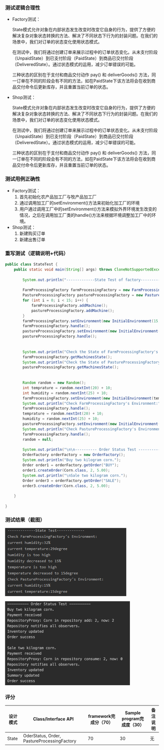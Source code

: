### 测试逻辑合理性

- Factory测试：

  State模式允许对象在内部状态发生改变时改变它自身的行为，提供了方便的解决复杂对象状态转换的方法、解决了不同状态下行为的封装问题。在我们的场景中，我们对订单的状态变化使用状态模式。

  在测试中，我们将通过创建订单来展示过程中的订单状态变化。从未支付阶段（UnpaidState）到已支付阶段（PaidState）到商品已交付阶段（DeliveredState）。通过状态模式的运用，减少订单错误的可能。

  三种状态的区别在于支付和商品交付动作 pay() 和 deliverGoods() 方法，同一订单在不同的阶段会有不同的方法，如在PaidState下该方法将会在收到商品交付命令后更新库存，并且重置当前订单的状态。

- Shop测试：

  State模式允许对象在内部状态发生改变时改变它自身的行为，提供了方便的解决复杂对象状态转换的方法、解决了不同状态下行为的封装问题。在我们的场景中，我们对订单的状态变化使用状态模式。

  在测试中，我们将通过创建订单来展示过程中的订单状态变化。从未支付阶段（UnpaidState）到已支付阶段（PaidState）到商品已交付阶段（DeliveredState）。通过状态模式的运用，减少订单错误的可能。

  三种状态的区别在于支付和商品交付动作 pay() 和 deliverGoods() 方法，同一订单在不同的阶段会有不同的方法，如在PaidState下该方法将会在收到商品交付命令后更新库存，并且重置当前订单的状态。

### 测试用例正确性

- Factory测试：
  1.	首先初始化农产品加工厂与牧产品加工厂
  2.	通过调用加工厂的setEnvironment()方法来初始化加工厂的环境
  3.	用户通过调用工厂中的setEnvironment()方法来模拟外界环境发生改变的情况，之后在调用加工厂类的handle()方法来根据环境调整加工厂中的环境。
- Shop测试：
  1. 新建购买订单
  2. 新建出售订单

### 重写测试（逻辑说明+代码）

```java
public class StateTest {
    public static void main(String[] args) throws CloneNotSupportedException {

        System.out.println("-------------State Test of factory-------------");

        FarmProcessingFactory farmProcessingFactory = new FarmProcessingFactory();
        PastureProcessingFactory pastureProcessingFactory = new PastureProcessingFactory();
        for (int i = 0; i < 15; i++) {
            farmProcessingFactory.addMachine();
            pastureProcessingFactory.addMachine();
        }
        farmProcessingFactory.setEnvironment(new InitialEnvironment(15, 15));
        farmProcessingFactory.handle();
        pastureProcessingFactory.setEnvironment(new InitialEnvironment(15, 15));
        pastureProcessingFactory.handle();


        System.out.println("Check the State of FarmProcessingFactory's Machines:");
        farmProcessingFactory.getMachinesState();
        System.out.println("Check the State of PastureProcessingFactory's Machines:");
        pastureProcessingFactory.getMachinesState();


        Random random = new Random();
        int temprature = random.nextInt(20) + 10;
        int humidity = random.nextInt(25) + 10;
        farmProcessingFactory.setEnvironment(new InitialEnvironment(temprature, humidity));
        System.out.println("Check FarmProcessingFactory's Environment:");
        farmProcessingFactory.handle();
        temprature = random.nextInt(20) + 10;
        humidity = random.nextInt(25) + 10;
        pastureProcessingFactory.setEnvironment(new InitialEnvironment(temprature, humidity));
        System.out.println("Check PastureProcessingFactory's Environment:");
        farmProcessingFactory.handle();
        random = null;

        System.out.println("\n\n---------- Order Status Test ----------");
        OrderFactory orderFactory = new OrderFactory();
        System.out.println("Buy two kilogram corn.");
        Order order1 = orderFactory.getOrder("BUY");
        order1.createOrder(Corn.class, 2, 5.00);
        System.out.println("\nSale two kilogram corn.");
        Order order3 = orderFactory.getOrder("SALE");
        order3.createOrder(Corn.class, 2, 5.00);

    }

}
```



### 测试结果（截图）

![state(factory)](img\state(factory).png)

<img src="img\shop_state.png" alt="state(shop)" style="zoom:50%;" />

### 评分

| 设计模式 | Class/Interface API                         | framework完成分（70） | Sample program完成度（30） | 备注说明 |
| -------- | ------------------------------------------- | --------------------- | -------------------------- | -------- |
| State    | OderStatus, Order, PastureProcessingFactory | 70                    | 30                         | 无       |

